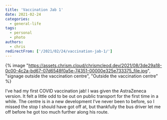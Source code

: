 ```yaml
---
title: 'Vaccination Jab 1'
date: 2021-02-24
categories:
  - general-life
tags:
  - personal
  - photo
authors:
  - chris
redirectFrom: ['/2021/02/24/vaccination-jab-1/']
---
```


{% image "https://assets.chrism.cloud/chrismcleod.dev/2021/08/3de29a18-0c00-4c2a-bd67-07d6548f0a5e-74351-00000e325e733375_file.jpg", "signage outside the vaccination centre", "Outside the vaccination centre" %}

I’ve had my first COVID vaccination jab! I was given the AstraZeneca version. It felt a little odd to be out on public transport for the first time in a while. The centre is in a new development I’ve never been to before, so I missed the stop I should have got off at, but thankfully the bus driver let me off before he got too much further along his route.

